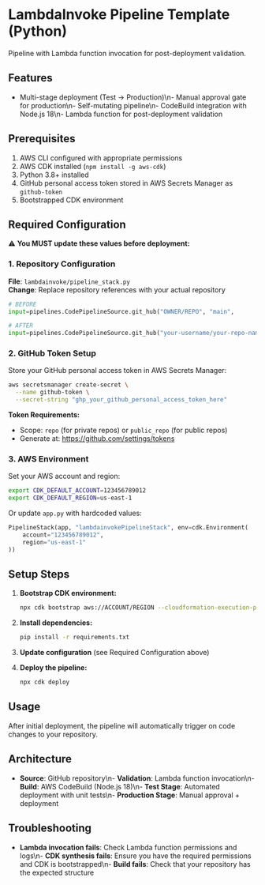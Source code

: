 # LambdaInvoke Pipeline Template (Python)

Pipeline with Lambda function invocation for post-deployment validation.

## Features

- Multi-stage deployment (Test → Production)\n- Manual approval gate for production\n- Self-mutating pipeline\n- CodeBuild integration with Node.js 18\n- Lambda function for post-deployment validation

## Prerequisites

1. AWS CLI configured with appropriate permissions
2. AWS CDK installed (`npm install -g aws-cdk`)
3. Python 3.8+ installed
3. GitHub personal access token stored in AWS Secrets Manager as `github-token`
4. Bootstrapped CDK environment

## Required Configuration

⚠️ **You MUST update these values before deployment:**

### 1. Repository Configuration

**File**: `lambdainvoke/pipeline_stack.py`  
**Change**: Replace repository references with your actual repository

```python
# BEFORE
input=pipelines.CodePipelineSource.git_hub("OWNER/REPO", "main",

# AFTER
input=pipelines.CodePipelineSource.git_hub("your-username/your-repo-name", "main",
```

### 2. GitHub Token Setup

Store your GitHub personal access token in AWS Secrets Manager:

```bash
aws secretsmanager create-secret \
  --name github-token \
  --secret-string "ghp_your_github_personal_access_token_here"
```

**Token Requirements:**
- Scope: `repo` (for private repos) or `public_repo` (for public repos)
- Generate at: https://github.com/settings/tokens

### 3. AWS Environment

Set your AWS account and region:

```bash
export CDK_DEFAULT_ACCOUNT=123456789012
export CDK_DEFAULT_REGION=us-east-1
```

Or update `app.py` with hardcoded values:

```python
PipelineStack(app, "lambdainvokePipelineStack", env=cdk.Environment(
    account="123456789012",
    region="us-east-1"
))
```

## Setup Steps

1. **Bootstrap CDK environment:**
   ```bash
   npx cdk bootstrap aws://ACCOUNT/REGION --cloudformation-execution-policies arn:aws:iam::aws:policy/AdministratorAccess
   ```

2. **Install dependencies:**
   ```bash
   pip install -r requirements.txt
   ```

3. **Update configuration** (see Required Configuration above)

4. **Deploy the pipeline:**
   ```bash
   npx cdk deploy
   ```

## Usage

After initial deployment, the pipeline will automatically trigger on code changes to your repository.

## Architecture

- **Source**: GitHub repository\n- **Validation**: Lambda function invocation\n- **Build**: AWS CodeBuild (Node.js 18)\n- **Test Stage**: Automated deployment with unit tests\n- **Production Stage**: Manual approval + deployment

## Troubleshooting

- **Lambda invocation fails**: Check Lambda function permissions and logs\n- **CDK synthesis fails**: Ensure you have the required permissions and CDK is bootstrapped\n- **Build fails**: Check that your repository has the expected structure
